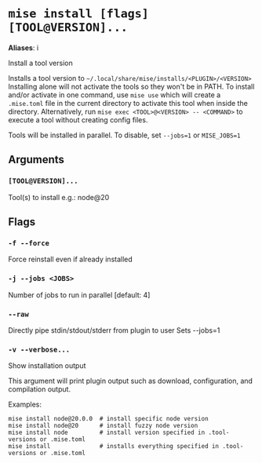 # `mise install [flags] [TOOL@VERSION]...`

**Aliases**: i

Install a tool version

Installs a tool version to `~/.local/share/mise/installs/<PLUGIN>/<VERSION>`
Installing alone will not activate the tools so they won't be in PATH.
To install and/or activate in one command, use `mise use` which will create a `.mise.toml` file
in the current directory to activate this tool when inside the directory.
Alternatively, run `mise exec <TOOL>@<VERSION> -- <COMMAND>` to execute a tool without creating config files.

Tools will be installed in parallel. To disable, set `--jobs=1` or `MISE_JOBS=1`

## Arguments

### `[TOOL@VERSION]...`

Tool(s) to install e.g.: node@20

## Flags

### `-f --force`

Force reinstall even if already installed

### `-j --jobs <JOBS>`

Number of jobs to run in parallel
[default: 4]

### `--raw`

Directly pipe stdin/stdout/stderr from plugin to user Sets --jobs=1

### `-v --verbose...`

Show installation output

This argument will print plugin output such as download, configuration, and compilation output.

Examples:

    mise install node@20.0.0  # install specific node version
    mise install node@20      # install fuzzy node version
    mise install node         # install version specified in .tool-versions or .mise.toml
    mise install              # installs everything specified in .tool-versions or .mise.toml
